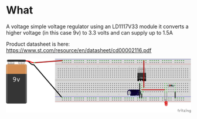 # What

A voltage simple voltage regulator using an LD1117V33 module it converts a higher voltage (in this case 9v) to 3.3 volts and can supply up to 1.5A

Product datasheet is here: https://www.st.com/resource/en/datasheet/cd00002116.pdf

<img src="Breadboard.jpg">

